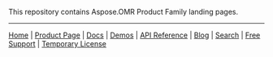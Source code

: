 This repository contains Aspose.OMR Product Family landing pages.

------------
[Home](https://www.aspose.com/) | [Product Page](https://products.aspose.com/omr/) | [Docs](https://docs.aspose.com/omr/) | [Demos](https://products.aspose.app/omr/family) | [API Reference](https://apireference.aspose.com/omr) | [Blog](https://blog.aspose.com/category/omr/) | [Search](https://search.aspose.com/) | [Free Support](https://forum.aspose.com/c/omr) | [Temporary License](https://purchase.aspose.com/temporary-license)
